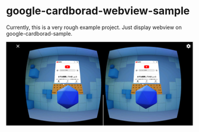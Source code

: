 # google-cardborad-webview-sample

Currently, this is a very rough example project. Just display webview on google-cardborad-sample.

<img src="Media/screenshot.png"></img>
